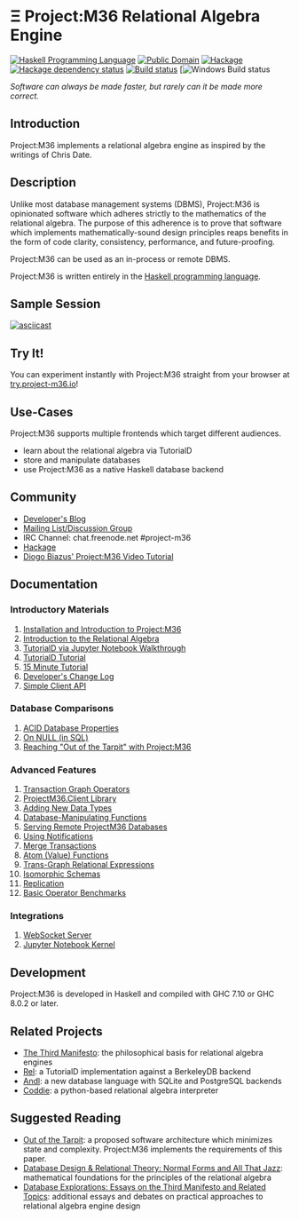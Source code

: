 # Ξ Project:M36 Relational Algebra Engine

[![Haskell Programming Language](https://img.shields.io/badge/language-Haskell-blue.svg)](https://www.haskell.org)
[![Public Domain](https://img.shields.io/badge/license-Public%20Domain-brightgreen.svg)](http://unlicense.org)
[![Hackage](https://img.shields.io/hackage/v/project-m36.svg)](http://hackage.haskell.org/package/project-m36)
[![Hackage dependency status](https://img.shields.io/hackage-deps/v/project-m36.svg)](http://packdeps.haskellers.com/feed?needle=project-m36)
[![Build status](https://travis-ci.org/agentm/project-m36.svg?branch=master)](https://travis-ci.org/agentm/project-m36)
[![Windows Build status](https://ci.appveyor.com/api/projects/status/q7jyddd6dy1ibqdo/branch/master?svg=true)


*Software can always be made faster, but rarely can it be made more correct.*

## Introduction

Project:M36 implements a relational algebra engine as inspired by the writings of Chris Date.

## Description

Unlike most database management systems (DBMS), Project:M36 is opinionated software which adheres strictly to the mathematics of the relational algebra. The purpose of this adherence is to prove that software which implements mathematically-sound design principles reaps benefits in the form of code clarity, consistency, performance, and future-proofing.

Project:M36 can be used as an in-process or remote DBMS.

Project:M36 is written entirely in the [Haskell programming language](https://www.haskell.org/).

## Sample Session

[![asciicast](https://asciinema.org/a/3syu35c8cydm403292a74l1n5.png)](https://asciinema.org/a/3syu35c8cydm403292a74l1n5)

## Try It!

You can experiment instantly with Project:M36 straight from your browser at [try.project-m36.io](https://try.project-m36.io)!

## Use-Cases

Project:M36 supports multiple frontends which target different audiences.

* learn about the relational algebra via TutorialD
* store and manipulate databases
* use Project:M36 as a native Haskell database backend

## Community

* [Developer's Blog](https://agentm.github.io/project-m36/)
* [Mailing List/Discussion Group](https://groups.google.com/d/forum/project-m36)
* IRC Channel: chat.freenode.net #project-m36
* [Hackage](https://hackage.haskell.org/package/project-m36)
* [Diogo Biazus' Project:M36 Video Tutorial](https://www.youtube.com/watch?v=_GC_lxlVEnE)

## Documentation

### Introductory Materials

1. [Installation and Introduction to Project:M36](docs/introduction_to_projectm36.markdown)
1. [Introduction to the Relational Algebra](docs/introduction_to_the_relational_algebra.markdown)
1. [TutorialD via Jupyter Notebook Walkthrough](jupyter/TutorialD%20Notebook%20Walkthrough.ipynb)
1. [TutorialD Tutorial](docs/tutd_tutorial.markdown)
1. [15 Minute Tutorial](docs/15_minute_tutorial.markdown)
1. [Developer's Change Log](Changelog.markdown)
1. [Simple Client API](docs/simple_api.markdown)

### Database Comparisons

1. [ACID Database Properties](docs/acid_assessment.markdown)
1. [On NULL (in SQL)](docs/on_null.markdown)
1. [Reaching "Out of the Tarpit" with Project:M36](docs/reaching_out_of_the_tarpit.markdown)

### Advanced Features

1. [Transaction Graph Operators](docs/transaction_graph_operators.markdown)
1. [ProjectM36.Client Library](docs/projectm36_client_library.markdown)
1. [Adding New Data Types](docs/new_datatypes.markdown)
1. [Database-Manipulating Functions](docs/database_context_functions.markdown)
1. [Serving Remote ProjectM36 Databases](docs/server_mode.markdown)
1. [Using Notifications](docs/using_notifications.markdown)
1. [Merge Transactions](docs/merge_transactions.markdown)
1. [Atom (Value) Functions](docs/atomfunctions.markdown)
1. [Trans-Graph Relational Expressions](docs/transgraphrelationalexpr.markdown)
1. [Isomorphic Schemas](docs/isomorphic_schemas.markdown)
1. [Replication](docs/replication.markdown)
1. [Basic Operator Benchmarks](https://rawgit.com/agentm/project-m36/master/docs/basic_benchmarks.html)

### Integrations

1. [WebSocket Server](docs/websocket_server.markdown)
1. [Jupyter Notebook Kernel](docs/jupypter_kernel.markdown)

## Development

Project:M36 is developed in Haskell and compiled with GHC 7.10 or GHC 8.0.2 or later.

## Related Projects

* [The Third Manifesto](http://thethirdmanifesto.com/): the philosophical basis for relational algebra engines
* [Rel](http://reldb.org/): a TutorialD implementation against a BerkeleyDB backend
* [Andl](http://andl.org/): a new database language with SQLite and PostgreSQL backends
* [Coddie](https://github.com/scvalencia/Coddie): a python-based relational algebra interpreter

## Suggested Reading

* [Out of the Tarpit](https://github.com/papers-we-love/papers-we-love/blob/2eb8d21/design/out-of-the-tar-pit.pdf): a proposed software architecture which minimizes state and complexity. Project:M36 implements the requirements of this paper.
* [Database Design & Relational Theory: Normal Forms and All That Jazz](http://shop.oreilly.com/product/0636920025276.do): mathematical foundations for the principles of the relational algebra
* [Database Explorations: Essays on the Third Manifesto and Related Topics](http://bookstore.trafford.com/Products/SKU-000177853/Database-Explorations.aspx): additional essays and debates on practical approaches to relational algebra engine design
